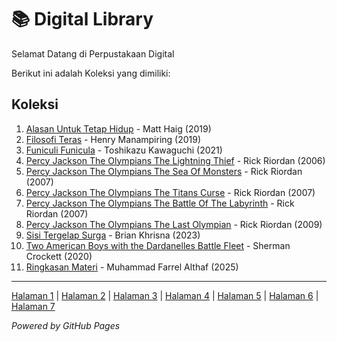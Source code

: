 # 📚 Digital Library

Selamat Datang di Perpustakaan Digital

Berikut ini adalah Koleksi yang dimiliki:

## Koleksi
1. [Alasan Untuk Tetap Hidup](ebook/Alasan-Untuk-Tetap-Hidup.pdf) - Matt Haig (2019)
2. [Filosofi Teras](ebook/Filosofi-Teras.pdf) - Henry Manampiring (2019)
3. [Funiculi Funicula](ebook/Funiculi-Funicula.pdf) - Toshikazu Kawaguchi (2021)
4. [Percy Jackson The Olympians The Lightning Thief](ebook/Percy-Jackson-the-Olympians-The-Lightning-Thief.pdf) - Rick Riordan (2006)
5. [Percy Jackson The Olympians The Sea Of Monsters](ebook/Percy-Jackson-the-Olympians-The-Sea-of-Monsters.pdf) - Rick Riordan (2007)
6. [Percy Jackson The Olympians The Titans Curse](ebook/Percy-Jackson-the-Olympians-The-Titans-Curse.pdf) - Rick Riordan (2007)
7. [Percy Jackson The Olympians The Battle Of The Labyrinth](ebook/Percy-Jackson-the-Olympians-The-Battle-of-the-Labyrinth.pdf) - Rick Riordan (2007)
8. [Percy Jackson The Olympians The Last Olympian](ebook/Percy-Jackson-the-Olympians-The-Last-Olympian.pdf) - Rick Riordan (2009)
9. [Sisi Tergelap Surga](ebook/Sisi-Tergelap-Surga.pdf) - Brian Khrisna (2023)
10. [Two American Boys with the Dardanelles Battle Fleet](ebook/Two-American-Boys-with-the-Dardanelles-Battle-Fleet.pdf) - Sherman Crockett (2020)
11. [Ringkasan Materi](ebook/Ringkasan-Materi-Muhammad-Farrel-Althaf.pdf) - Muhammad Farrel Althaf (2025)

---

<a href="webti/halaman1.html">Halaman 1</a> |
<a href="webti/halaman2.html">Halaman 2</a> |
<a href="webti/halaman3.html">Halaman 3</a> |
<a href="webti/halaman4.html">Halaman 4</a> |
<a href="webti/halaman5.html">Halaman 5</a> |
<a href="webti/halaman6.html">Halaman 6</a> |
<a href="webti/halaman7.html">Halaman 7</a>

*Powered by GitHub Pages*
